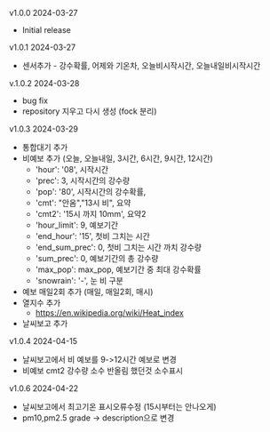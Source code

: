 v1.0.0 2024-03-27
* Initial release

v1.0.1 2024-03-27
* 센서추가 - 강수확률, 어제와 기온차, 오늘비시작시간, 오늘내일비시작시간

v.1.0.2 2024-03-28
* bug fix
* repository 지우고 다시 생성 (fock 분리)

v1.0.3 2024-03-29
* 통합대기 추가
* 비예보 추가 (오늘, 오늘내일, 3시간, 6시간, 9시간, 12시간)
  * 'hour': '08', 시작시간
  * 'prec': 3, 시작시간의 강수량
  * 'pop': '80', 시작시간의 강수확률,
  * 'cmt': "안옴","13시 비", 요약
  * 'cmt2': '15시 까지 10mm', 요약2
  * 'hour_limit': 9, 예보기간
  * 'end_hour': '15', 첫비 그치는 시간
  * 'end_sum_prec': 0, 첫비 그치는 시간 까치 강수량
  * 'sum_prec': 0, 예보기간의 총 강수량
  * 'max_pop': max_pop, 예보기간 중 최대 강수확률
  * 'snowrain': '-', 눈 비 구분
* 예보 매일2회 추가 (매일, 매일2회, 매시)
* 열지수 추가
  * https://en.wikipedia.org/wiki/Heat_index
* 날씨보고 추가

v1.0.4 2024-04-15
* 날씨보고에서 비 예보를 9->12시간 예보로 변경
* 비예보 cmt2 강수량 소수 반올림 했던것 소수표시

v1.0.6 2024-04-22
* 날씨보고에서 최고기온 표시오류수정 (15시부터는 안나오게)
* pm10,pm2.5 grade -> description으로 변경